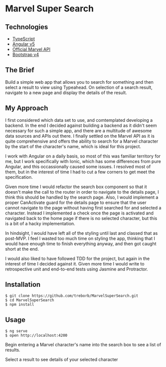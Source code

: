 # Marvel Super Search

## Technologies
* [TypeScript](https://www.typescriptlang.org/)
* [Angular v5](https://angular.io/)
* [Official Marvel API](https://developer.marvel.com/docs)
* [Bootstrap v4](https://getbootstrap.com/)

## The Brief

Build a simple web app that allows you to search for something and then select a result to view using Typeahead. On selection of a search result, navigate to a new page and display the details of the result.

## My Approach

I first considered which data set to use, and comtemplated developing a backend. In the end I decided against building a backend as it didn't seem necessary for such a simple app, and there are a multitude of awesome data sources and APIs out there. I finally settled on the Marvel API as it is quite comprehensive and offers the ability to search for a Marvel character by the start of the character's name, which is ideal for this project.

I work with Angular on a daily basis, so most of this was familiar territory for me, but I work specifically with Ionic, which has some differences from pure Angular, and this occassionally caused some issues. I resolved most of them, but in the interest of time I had to cut a few corners to get meet the specification. 

Given more time I would refactor the search box component so that it doesn't make the call to the router in order to navigate to the details page, I think this should be handled by the search page. Also, I would implement a proper CanActivate guard for the details page to ensure that the user cannot navigate to the page without having first searched for and selected a character. Instead I implemented a check once the page is activated and navigated back to the home page if there is no selected character, but this is a bit of a hacky implementation.

In hindsight, I would have left all of the styling until last and classed that as post-MVP. I feel I wasted too much time on styling the app, thinking that I would have enough time to finish everything anyway, and then got caught short at the end.

I would also liked to have followed TDD for the project, but again in the interest of time I decided against it. Given more time I would write to retrospective unit and end-to-end tests using Jasmine and Protractor.

## <a name="install">Installation</a>

```
$ git clone https://github.com/treborb/MarvelSuperSearch.git
$ cd MarvelSuperSearch
$ npm install
```

## <a name="usage">Usage</a>

```
$ ng serve
$ open http://localhost:4200
```

Begin entering a Marvel character's name into the search box to see a list of results.

Select a result to see details of your selected character
